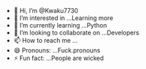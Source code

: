 - 👋 Hi, I’m @Kwaku7730
- 👀 I’m interested in ...Learning more 
- 🌱 I’m currently learning ...Python
- 💞️ I’m looking to collaborate on ...Developers
- 📫 How to reach me ...
- 😄 Pronouns: ...Fuck.pronouns
- ⚡ Fun fact: ...People are wicked

<!---
Kwaku7730/Kwaku7730 is a ✨ special ✨ repository because its `README.md` (this file) appears on your GitHub profile.
You can click the Preview link to take a look at your changes.
--->
